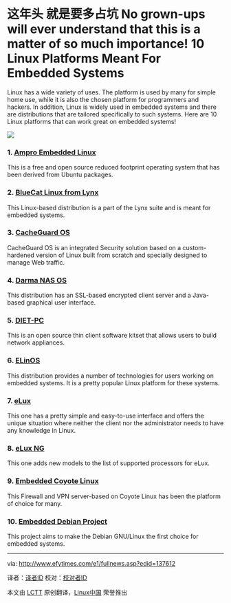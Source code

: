 这年头 就是要多占坑  No grown-ups will ever understand that this is a matter of so much importance!
10 Linux Platforms Meant For Embedded Systems 
==========================================
Linux has a wide variety of uses. The platform is used by many for simple home use, while it is also the chosen platform for programmers and hackers. In addition, Linux is widely used in embedded systems and there are distributions that are tailored specifically to such systems. Here are 10 Linux platforms that can work great on embedded systems!

![](http://www.efytimes.com/admin/useradmin/photo/UJVP24130PM532014.jpeg)

### 1. [Ampro Embedded Linux][1] ###

This is a free and open source reduced footprint operating system that has been derived from Ubuntu packages.

### 2. [BlueCat Linux from Lynx][2] ###

This Linux-based distribution is a part of the Lynx suite and is meant for embedded systems.

### 3. [CacheGuard OS][3] ###

CacheGuard OS is an integrated Security solution based on a custom-hardened version of Linux built from scratch and specially designed to manage Web traffic.

### 4. [Darma NAS OS][4] ###

This distribution has an SSL-based encrypted client server and a Java-based graphical user interface.

### 5. [DIET-PC][5] ###

This is an open source thin client software kitset that allows users to build network appliances.

### 6. [ELinOS][6] ###

This distribution provides a number of technologies for users working on embedded systems. It is a pretty popular Linux platform for these systems.

### 7. [eLux][7] ###

This one has a pretty simple and easy-to-use interface and offers the unique situation where neither the client nor the administrator needs to have any knowledge in Linux.

### 8. [eLux NG][8] ###

This one adds new models to the list of supported processors for eLux.

### 9. [Embedded Coyote Linux][9] ###

This Firewall and VPN server-based on Coyote Linux has been the platform of choice for many.

### 10. [Embedded Debian Project][10] ###

This project aims to make the Debian GNU/Linux the first choice for embedded systems.

--------------------------------------------------------------------------------

via: http://www.efytimes.com/e1/fullnews.asp?edid=137612

译者：[译者ID](https://github.com/译者ID) 校对：[校对者ID](https://github.com/校对者ID)

本文由 [LCTT](https://github.com/LCTT/TranslateProject) 原创翻译，[Linux中国](http://linux.cn/) 荣誉推出

[1]:http://www.ampro.com/company/News/04_08_08_Ampro_Reveals_Ubuntu_Embedded_Linux.htm
[2]:http://www.lynuxworks.com/embedded-linux/embedded-linux-virtualization.php
[3]:http://www.cacheguard.com/cacheguard-os.html
[4]:http://nas.darma.com/
[5]:http://www.dietpc.org/
[6]:http://www.sysgo.com/products/elinos-embedded-linux/
[7]:http://www.myelux.com/index.htm?Unicon_Session=32bf53f198c94ba2ac2ce1ea45211754
[8]:http://www.myelux.com/eluxng.htm
[9]:http://www.myelux.com/eluxng.htm
[10]:http://www.emdebian.org/
